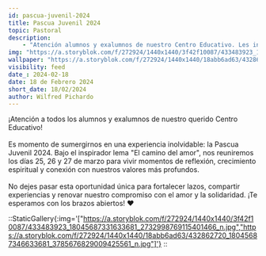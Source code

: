 ```yaml
---
id: pascua-juvenil-2024
title: Pascua Juvenil 2024
topic: Pastoral
description:
    - "Atención alumnos y exalumnos de nuestro Centro Educativo. Les invitamos a vivir la experiencia de la Pascua Juvenil 2024, bajo el lema “El camino del amor”, los días 25, 26 y 27 de marzo. ¡No te lo pierdas!❤️"
img: "https://a.storyblok.com/f/272924/1440x1440/3f42f10087/433483923_18045687331633681_2732998769115401466_n.jpg"
wallpaper: "https://a.storyblok.com/f/272924/1440x1440/18abb6ad63/432862720_18045687346633681_3785676829009425561_n.jpg"
visibility: feed
date_: 2024-02-18
date: 18 de Febrero 2024
short_date: 18/02/2024
author: Wilfred Pichardo
---
```

¡Atención a todos los alumnos y exalumnos de nuestro querido Centro Educativo!
<br/><br/>
Es momento de sumergirnos en una experiencia inolvidable: la Pascua Juvenil 2024. Bajo el inspirador lema "El camino del amor", nos reuniremos los días 25, 26 y 27 de marzo para vivir momentos de reflexión, crecimiento espiritual y conexión con nuestros valores más profundos.
<br/><br/>
No dejes pasar esta oportunidad única para fortalecer lazos, compartir experiencias y renovar nuestro compromiso con el amor y la solidaridad. ¡Te esperamos con los brazos abiertos! ❤️

::StaticGallery{:img='["https://a.storyblok.com/f/272924/1440x1440/3f42f10087/433483923_18045687331633681_2732998769115401466_n.jpg","https://a.storyblok.com/f/272924/1440x1440/18abb6ad63/432862720_18045687346633681_3785676829009425561_n.jpg"]'}
::